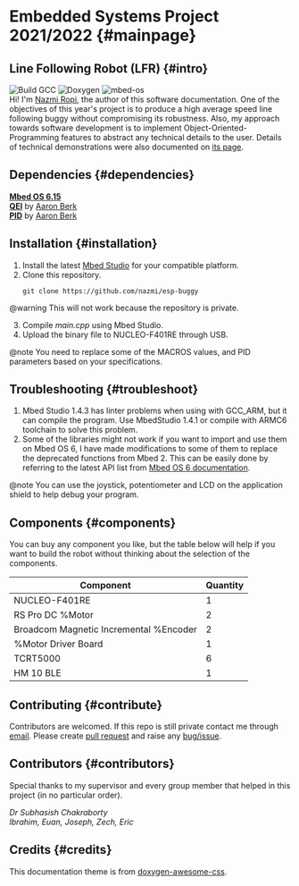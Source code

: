 # Embedded Systems Project 2021/2022 {#mainpage}

## Line Following Robot (LFR) {#intro}
![Build GCC](https://img.shields.io/endpoint?url=https://gist.githubusercontent.com/nazmi/661bc6f35f626bca218501f160893b4b/raw/gcc_badge.json) 
![Doxygen](https://img.shields.io/endpoint?url=https://gist.githubusercontent.com/nazmi/25d7b5dd85bdd54d9dc73366aa9f4c85/raw/doxygen_badge.json) 
![mbed-os](https://img.shields.io/static/v1?label=mbed%20version&message=mbed-os-6.15.0&color=blue)  
Hi! I'm [Nazmi Ropi](https://uk.linkedin.com/in/nazmi-ropi), the author of this software documentation. One of the objectives of this year's project is to produce a high average speed line following buggy without compromising its robustness. Also, my approach towards software development is to implement Object-Oriented-Programming features to abstract any technical details to the user. Details of technical demonstrations were also documented on [its page](#journey).

## Dependencies {#dependencies}

[**Mbed OS 6.15**](https://os.mbed.com/mbed-os/releases/)   
[**QEI**](https://os.mbed.com/users/WiredHome/code/QEI/) by [Aaron Berk](https://os.mbed.com/users/aberk/)  
[**PID**](https://os.mbed.com) by [Aaron Berk](https://os.mbed.com)  

## Installation {#installation}
1. Install the latest [Mbed Studio](https://os.mbed.com/studio/) for your compatible platform.
2.  Clone this repository. 
	 ```console
	git clone https://github.com/nazmi/esp-buggy
	```
@warning This will not work because the repository is private.

3. Compile *main.cpp* using Mbed Studio.
4. Upload the binary file to NUCLEO-F401RE through USB.

@note You need to replace some of the MACROS values, and PID parameters based on your specifications.

## Troubleshooting {#troubleshoot}
1. Mbed Studio 1.4.3 has linter problems when using with GCC_ARM, but it can compile the program. Use MbedStudio 1.4.1 or compile with ARMC6 toolchain to solve this problem.
2. Some of the libraries might not work if you want to import and use them on Mbed OS 6, I have made modifications to some of them to replace the deprecated functions from Mbed 2. This can be easily done by referring to the latest API list from  [Mbed OS 6 documentation](https://os.mbed.com/docs/mbed-os/v6.15/introduction/index.html).

@note You can use the joystick, potentiometer and LCD on the application shield to help debug your program.

## Components {#components}
You can buy any component you like, but the table below will help if you want to build the robot without thinking about the selection of the components.

|Component|Quantity
--|--
|NUCLEO-F401RE| 1|
|RS Pro DC %Motor|2|
|Broadcom Magnetic Incremental %Encoder| 2
|%Motor Driver Board|1|
|TCRT5000| 6|
|HM 10 BLE|1|

## Contributing {#contribute}
Contributors are welcomed. If this repo is still private contact me through [email](mailto:muhammad.binmohdropi@student.manchester.ac.uk).
Please create [pull request](https://github.com/nazmi/esp-buggy/pulls) and raise any [bug/issue](https://github.com/nazmi/esp-buggy/issues).  

## Contributors {#contributors}
Special thanks to my supervisor and every group member that helped in this project (in no particular order).

*Dr Subhasish Chakraborty*  
*Ibrahim, Euan, Joseph, Zech, Eric*

## Credits {#credits}
This documentation theme is from [doxygen-awesome-css](https://github.com/jothepro/doxygen-awesome-css).
